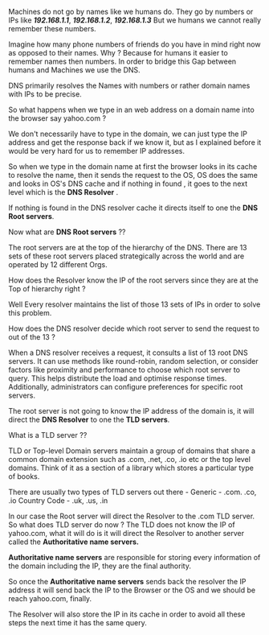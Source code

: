 Machines do not go by names like we humans do. They go by numbers or IPs like ***192.168.1.1***, ***192.168.1.2***, ***192.168.1.3***
But we humans we cannot really remember these numbers.

Imagine how many phone numbers of friends do you have in mind right now as opposed to their names.
Why ? 
Because for humans it easier to remember names then numbers. In order to bridge this Gap between humans and Machines we use the DNS.

DNS primarily resolves the Names with numbers or rather domain names with IPs to be precise. 

So what happens when we type in an web address on a domain name into the browser say yahoo.com ?

We don't necessarily have to type in the domain, we can just type the IP address and get the response back if we know it, but as I explained before it would be very hard for us to remember IP addresses. 

So when we type in the domain name at first the browser looks in its cache to resolve the name, then it sends the request to the OS, OS does the same and looks in OS's DNS cache and if nothing in found , it goes to the next level which is the **DNS Resolver** .

If nothing is found in the DNS resolver cache it directs itself to one the **DNS Root servers**.

Now what are **DNS Root servers** ??

The root servers are at the top of the hierarchy of the DNS. There are 13 sets of these root servers placed strategically across the world and are operated by 12 different Orgs.

How does the Resolver know the IP of the root servers since they are at the Top of hierarchy right ?

Well Every resolver maintains the list of those 13 sets of IPs in order to solve this problem.

How does the DNS resolver decide which root server to send the request to out of the 13 ?

When a DNS resolver receives a request, it consults a list of 13 root DNS servers. It can use methods like round-robin, random selection, or consider factors like proximity and performance to choose which root server to query. This helps distribute the load and optimise response times. Additionally, administrators can configure preferences for specific root servers.

The root server is not going to know the IP address of the domain is, it will direct the **DNS Resolver** to one the **TLD servers**.

What is a TLD server ??

TLD or Top-level Domain servers maintain a group of domains that share a common domain extension such as .com, .net, .co, .io etc or the top level domains.
Think of it as a section of a library which stores a particular type of books.

There are usually two types of TLD servers out there -
Generic -  .com. .co, .io
Country Code - .uk, .us, .in 

In our case the Root server will direct the Resolver to the .com TLD server.
So what does TLD server do now ?
The TLD does not know the IP of yahoo.com, what it will do is it will direct the Resolver to another server called the **Authoritative name servers.**

**Authoritative name servers** are responsible for storing every information of the domain including the IP, they are the final authority. 

So once the **Authoritative name servers** sends back the resolver the IP address it will send back the IP to the Browser or the OS and we should be reach yahoo.com, finally. 

The Resolver will also store the IP in its cache in order to avoid all these steps the next time it has the same query.


